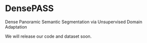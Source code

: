 # DensePASS

Dense Panoramic Semantic Segmentation via Unsupervised Domain Adaptation

We will release our code and dataset soon.
